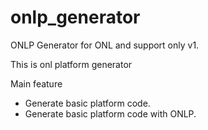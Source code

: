# onlp_generator
ONLP Generator for ONL and support only v1.

This is onl platform generator

Main feature
- Generate basic platform code.
- Generate basic platform code with ONLP. 